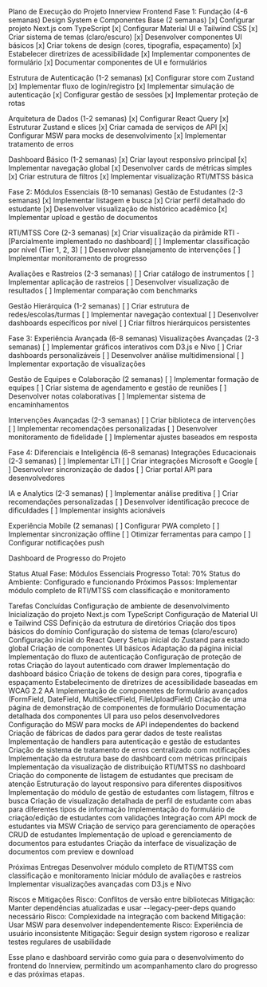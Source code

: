 Plano de Execução do Projeto Innerview Frontend
Fase 1: Fundação (4-6 semanas)
Design System e Componentes Base (2 semanas)
[x] Configurar projeto Next.js com TypeScript
[x] Configurar Material UI e Tailwind CSS
[x] Criar sistema de temas (claro/escuro)
[x] Desenvolver componentes UI básicos
[x] Criar tokens de design (cores, tipografia, espaçamento)
[x] Estabelecer diretrizes de acessibilidade
[x] Implementar componentes de formulário
[x] Documentar componentes de UI e formulários

Estrutura de Autenticação (1-2 semanas)
[x] Configurar store com Zustand
[x] Implementar fluxo de login/registro
[x] Implementar simulação de autenticação
[x] Configurar gestão de sessões
[x] Implementar proteção de rotas

Arquitetura de Dados (1-2 semanas)
[x] Configurar React Query
[x] Estruturar Zustand e slices
[x] Criar camada de serviços de API
[x] Configurar MSW para mocks de desenvolvimento
[x] Implementar tratamento de erros

Dashboard Básico (1-2 semanas)
[x] Criar layout responsivo principal
[x] Implementar navegação global
[x] Desenvolver cards de métricas simples
[x] Criar estrutura de filtros
[x] Implementar visualização RTI/MTSS básica

Fase 2: Módulos Essenciais (8-10 semanas)
Gestão de Estudantes (2-3 semanas)
[x] Implementar listagem e busca
[x] Criar perfil detalhado do estudante
[x] Desenvolver visualização de histórico acadêmico
[x] Implementar upload e gestão de documentos

RTI/MTSS Core (2-3 semanas)
[x] Criar visualização da pirâmide RTI - [Parcialmente implementado no dashboard]
[ ] Implementar classificação por nível (Tier 1, 2, 3)
[ ] Desenvolver planejamento de intervenções
[ ] Implementar monitoramento de progresso

Avaliações e Rastreios (2-3 semanas)
[ ] Criar catálogo de instrumentos
[ ] Implementar aplicação de rastreios
[ ] Desenvolver visualização de resultados
[ ] Implementar comparação com benchmarks

Gestão Hierárquica (1-2 semanas)
[ ] Criar estrutura de redes/escolas/turmas
[ ] Implementar navegação contextual
[ ] Desenvolver dashboards específicos por nível
[ ] Criar filtros hierárquicos persistentes

Fase 3: Experiência Avançada (6-8 semanas)
Visualizações Avançadas (2-3 semanas)
[ ] Implementar gráficos interativos com D3.js e Nivo
[ ] Criar dashboards personalizáveis
[ ] Desenvolver análise multidimensional
[ ] Implementar exportação de visualizações

Gestão de Equipes e Colaboração (2 semanas)
[ ] Implementar formação de equipes
[ ] Criar sistema de agendamento e gestão de reuniões
[ ] Desenvolver notas colaborativas
[ ] Implementar sistema de encaminhamentos

Intervenções Avançadas (2-3 semanas)
[ ] Criar biblioteca de intervenções
[ ] Implementar recomendações personalizadas
[ ] Desenvolver monitoramento de fidelidade
[ ] Implementar ajustes baseados em resposta

Fase 4: Diferenciais e Inteligência (6-8 semanas)
Integrações Educacionais (2-3 semanas)
[ ] Implementar LTI
[ ] Criar integrações Microsoft e Google
[ ] Desenvolver sincronização de dados
[ ] Criar portal API para desenvolvedores

IA e Analytics (2-3 semanas)
[ ] Implementar análise preditiva
[ ] Criar recomendações personalizadas
[ ] Desenvolver identificação precoce de dificuldades
[ ] Implementar insights acionáveis

Experiência Mobile (2 semanas)
[ ] Configurar PWA completo
[ ] Implementar sincronização offline
[ ] Otimizar ferramentas para campo
[ ] Configurar notificações push

Dashboard de Progresso do Projeto

Status Atual
Fase: Módulos Essenciais
Progresso Total: 70%
Status do Ambiente: Configurado e funcionando
Próximos Passos: Implementar módulo completo de RTI/MTSS com classificação e monitoramento

Tarefas Concluídas
Configuração de ambiente de desenvolvimento
Inicialização do projeto Next.js com TypeScript
Configuração de Material UI e Tailwind CSS
Definição da estrutura de diretórios
Criação dos tipos básicos do domínio
Configuração do sistema de temas (claro/escuro)
Configuração inicial do React Query
Setup inicial do Zustand para estado global
Criação de componentes UI básicos
Adaptação da página inicial
Implementação do fluxo de autenticação
Configuração de proteção de rotas
Criação do layout autenticado com drawer
Implementação do dashboard básico
Criação de tokens de design para cores, tipografia e espaçamento
Estabelecimento de diretrizes de acessibilidade baseadas em WCAG 2.2 AA
Implementação de componentes de formulário avançados (FormField, DateField, MultiSelectField, FileUploadField)
Criação de uma página de demonstração de componentes de formulário
Documentação detalhada dos componentes UI para uso pelos desenvolvedores
Configuração do MSW para mocks de API independentes do backend
Criação de fábricas de dados para gerar dados de teste realistas
Implementação de handlers para autenticação e gestão de estudantes
Criação de sistema de tratamento de erros centralizado com notificações
Implementação da estrutura base do dashboard com métricas principais
Implementação da visualização de distribuição RTI/MTSS no dashboard
Criação do componente de listagem de estudantes que precisam de atenção
Estruturação do layout responsivo para diferentes dispositivos
Implementação do módulo de gestão de estudantes com listagem, filtros e busca
Criação de visualização detalhada de perfil de estudante com abas para diferentes tipos de informação
Implementação do formulário de criação/edição de estudantes com validações
Integração com API mock de estudantes via MSW
Criação de serviço para gerenciamento de operações CRUD de estudantes
Implementação de upload e gerenciamento de documentos para estudantes
Criação da interface de visualização de documentos com preview e download

Próximas Entregas
Desenvolver módulo completo de RTI/MTSS com classificação e monitoramento
Iniciar módulo de avaliações e rastreios
Implementar visualizações avançadas com D3.js e Nivo

Riscos e Mitigações
Risco: Conflitos de versão entre bibliotecas
Mitigação: Manter dependências atualizadas e usar --legacy-peer-deps quando necessário
Risco: Complexidade na integração com backend
Mitigação: Usar MSW para desenvolver independentemente
Risco: Experiência de usuário inconsistente
Mitigação: Seguir design system rigoroso e realizar testes regulares de usabilidade

Esse plano e dashboard servirão como guia para o desenvolvimento do frontend do Innerview, permitindo um acompanhamento claro do progresso e das próximas etapas.